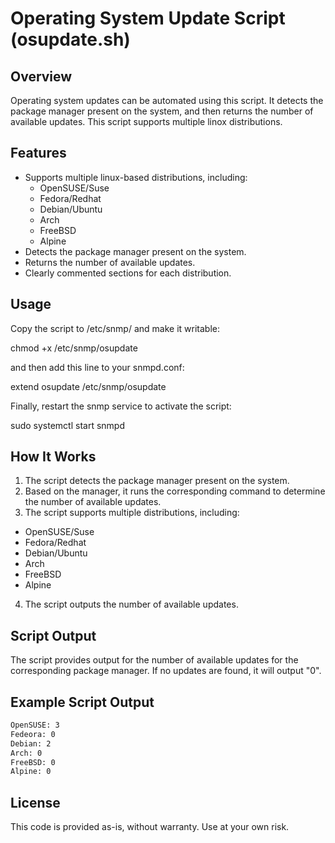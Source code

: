 # Operating System Update Script (osupdate.sh)

## Overview

Operating system updates can be automated using this script. It detects the package manager present on the system, and then returns the number of available updates. This script supports multiple linox distributions.

## Features

- Supports multiple linux-based distributions, including:
  - OpenSUSE/Suse
  - Fedora/Redhat
  - Debian/Ubuntu
  - Arch
  - FreeBSD
  - Alpine
- Detects the package manager present on the system.
- Returns the number of available updates.
- Clearly commented sections for each distribution.

## Usage

Copy the script to /etc/snmp/ and make it writable:

 chmod +x /etc/snmp/osupdate

and then add this line to your snmpd.conf:

extend osupdate /etc/snmp/osupdate

Finally, restart the snmp service to activate the script:

sudo systemctl start snmpd


## How It Works

1. The script detects the package manager present on the system.
2. Based on the manager, it runs the corresponding command to determine the number of available updates.
3. The script supports multiple distributions, including:
  - OpenSUSE/Suse
  - Fedora/Redhat
  - Debian/Ubuntu
  - Arch
  - FreeBSD
  - Alpine
4. The script outputs the number of available updates.

## Script Output

The script provides output for the number of available updates for the corresponding package manager. If no updates are found, it will output "0".

## Example Script Output


```sh
OpenSUSE: 3
Fedeora: 0
Debian: 2
Arch: 0
FreeBSD: 0
Alpine: 0
```

## License

This code is provided as-is, without warranty. Use at your own risk.

